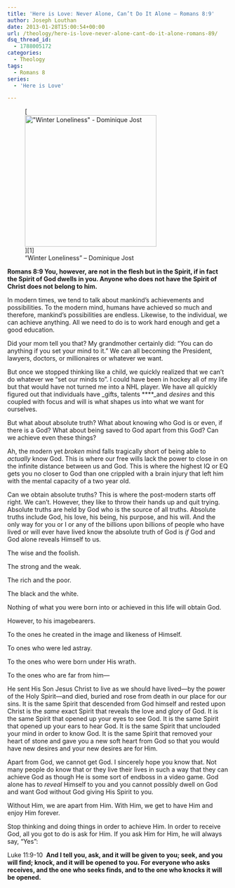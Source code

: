 ```yaml
---
title: 'Here is Love: Never Alone, Can’t Do It Alone – Romans 8:9'
author: Joseph Louthan
date: 2013-01-28T15:00:54+00:00
url: /theology/here-is-love-never-alone-cant-do-it-alone-romans-89/
dsq_thread_id:
  - 1788005172
categories:
  - Theology
tags:
  - Romans 8
series:
  - 'Here is Love'

---
```

<figure id="attachment_1767" style="width: 300px" class="wp-caption alignright">[<img class="size-medium wp-image-1767" src="https://i2.wp.com/theologic.us/wp-content/uploads/2013/01/winter.loneliness.jpg?resize=300%2C300" alt="&quot;Winter Loneliness&quot; - Dominique Jost" width="300" height="300" srcset="https://i2.wp.com/theologic.us/wp-content/uploads/2013/01/winter.loneliness.jpg?resize=300%2C300 300w, https://i2.wp.com/theologic.us/wp-content/uploads/2013/01/winter.loneliness.jpg?resize=150%2C150 150w, https://i2.wp.com/theologic.us/wp-content/uploads/2013/01/winter.loneliness.jpg?w=640 640w" sizes="(max-width: 300px) 100vw, 300px" data-recalc-dims="1" />][1]<figcaption class="wp-caption-text">&#8220;Winter Loneliness&#8221; &#8211; Dominique Jost</figcaption></figure>

**Romans 8:9 You, however, are not in the flesh but in the Spirit, if in fact the Spirit of God dwells in you. Anyone who does not have the Spirit of Christ does not belong to him.**

In modern times, we tend to talk about mankind’s achievements and possibilities. To the modern mind, humans have achieved so much and therefore, mankind’s possibilities are endless. Likewise, to the individual, we can achieve anything. All we need to do is to work hard enough and get a good education.

Did your mom tell you that? My grandmother certainly did: “You can do anything if you set your mind to it.” We can all becoming the President, lawyers, doctors, or millionaires or whatever we want.

But once we stopped thinking like a child, we quickly realized that we can’t do whatever we “set our minds to”. I could have been in hockey all of my life but that would have not turned me into a NHL player. We have all quickly figured out that individuals have _gifts, talents ****_and _desires_ and this coupled with focus and will is what shapes us into what we want for ourselves.

But what about absolute truth? What about knowing who God is or even, if there is a God? What about being saved to God apart from this God? Can we achieve even these things?

Ah, the modern yet _broken_ mind falls tragically short of being able to _actually_ know God. This is where our free wills lack the power to close in on the infinite distance between us and God. This is where the highest IQ or EQ gets you no closer to God than one crippled with a brain injury that left him with the mental capacity of a two year old.

Can we obtain absolute truths? This is where the post-modern starts off right. We can’t. However, they like to throw their hands up and quit trying. Absolute truths are held by God who is the source of all truths. Absolute truths include God, his love, his being, his purpose, and his will. And the only way for you or I or any of the billions upon billions of people who have lived or will ever have lived know the absolute truth of God is _if_ God and God alone reveals Himself to us.

The wise and the foolish.
  
The strong and the weak.
  
The rich and the poor.
  
The black and the white.
  
Nothing of what you were born into or achieved in this life will obtain God.

However, to his imagebearers.
  
To the ones he created in the image and likeness of Himself.
  
To ones who were led astray.
  
To the ones who were born under His wrath.
  
To the ones who are far from him—

He sent His Son Jesus Christ to live as we should have lived—by the power of the Holy Spirit—and died, buried and rose from death in our place for our sins. It is the same Spirit that descended from God himself and rested upon Christ is the _same_ exact Spirit that reveals the love and glory of God. It is the same Spirit that opened up your eyes to see God. It is the same Spirit that opened up your ears to hear God. It is the same Spirit that unclouded your mind in order to know God. It is the same Spirit that removed your heart of stone and gave you a new soft heart from God so that you would have new desires and your new desires are for Him.

Apart from God, we cannot get God. I sincerely hope you know that. Not many people do know that or they live their lives in such a way that they can achieve God as though He is some sort of endboss in a video game. God alone has to _reveal_ Himself to you and you cannot possibly dwell on God and want God without God giving His Spirit to you.

Without Him, we are apart from Him. With Him, we get to have Him and enjoy Him forever.

Stop thinking and doing things in order to achieve Him. In order to receive God, all you got to do is ask for Him. If you ask Him for Him, he will always say, “Yes”:

Luke 11:9-10  **And I tell you, ask, and it will be given to you; seek, and you will find; knock, and it will be opened to you. For everyone who asks receives, and the one who seeks finds, and to the one who knocks it will be opened.**

 [1]: https://i2.wp.com/theologic.us/wp-content/uploads/2013/01/winter.loneliness.jpg